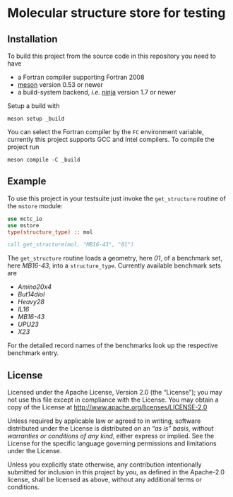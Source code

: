 # Molecular structure store for testing


## Installation

To build this project from the source code in this repository you need to have
- a Fortran compiler supporting Fortran 2008
- [meson](https://mesonbuild.com) version 0.53 or newer
- a build-system backend, *i.e.* [ninja](https://ninja-build.org) version 1.7 or newer

Setup a build with

```
meson setup _build
```

You can select the Fortran compiler by the `FC` environment variable, currently this project supports GCC and Intel compilers.
To compile the project run

```
meson compile -C _build
```


## Example

To use this project in your testsuite just invoke the ``get_structure`` routine of the ``mstore`` module:

```fortran
use mctc_io
use mstore
type(structure_type) :: mol

call get_structure(mol, "MB16-43", "01")
```

The ``get_structure`` routine loads a geometry, here *01*, of a  benchmark set, here *MB16-43*, into a ``structure_type``.
Currently available benchmark sets are

- *Amino20x4*
- *But14diol*
- *Heavy28*
- *IL16*
- *MB16-43*
- *UPU23*
- *X23*

For the detailed record names of the benchmarks look up the respective benchmark entry.


## License

Licensed under the Apache License, Version 2.0 (the “License”);
you may not use this file except in compliance with the License.
You may obtain a copy of the License at
http://www.apache.org/licenses/LICENSE-2.0

Unless required by applicable law or agreed to in writing, software
distributed under the License is distributed on an *“as is” basis*,
*without warranties or conditions of any kind*, either express or implied.
See the License for the specific language governing permissions and
limitations under the License.

Unless you explicitly state otherwise, any contribution intentionally
submitted for inclusion in this project by you, as defined in the
Apache-2.0 license, shall be licensed as above, without any additional
terms or conditions.

